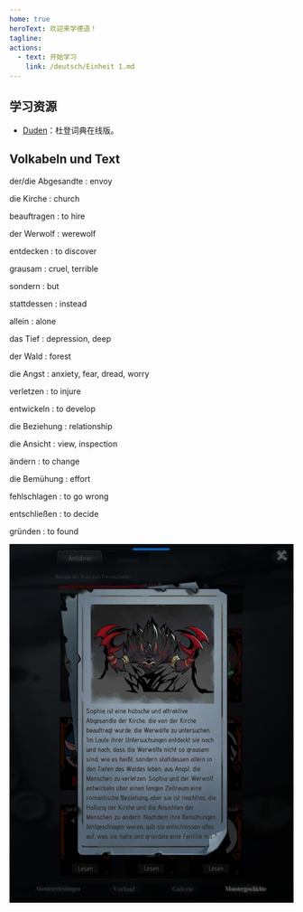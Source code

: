 ```yaml
---
home: true
heroText: 欢迎来学德语！
tagline:
actions:
  - text: 开始学习
    link: /deutsch/Einheit 1.md
---
```


## 学习资源
* [Duden](https://www.duden.de)：杜登词典在线版。

## Volkabeln und Text

der/die Abgesandte
: envoy

die Kirche
: church

beauftragen
: to hire

der Werwolf
: werewolf

entdecken
: to discover

grausam
: cruel, terrible

sondern
: but

stattdessen
: instead

allein
: alone

das Tief
: depression, deep

der Wald
: forest

die Angst
: anxiety, fear, dread, worry

verletzen
: to injure

entwickeln
: to develop

die Beziehung
: relationship

die Ansicht
: view, inspection

ändern
: to change

die Bemühung
: effort

fehlschlagen
: to go wrong

entschließen
: to decide

gründen
: to found

![alt text](./IMG_20230314_082242.jpg)